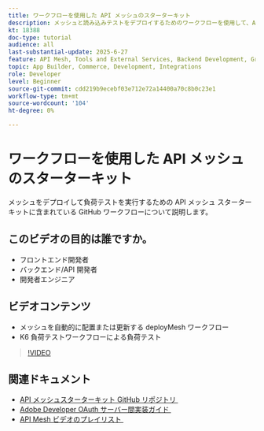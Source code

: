```yaml
---
title: ワークフローを使用した API メッシュのスターターキット
description: メッシュと読み込みテストをデプロイするためのワークフローを使用して、Adobe Commerce API メッシュの基本を学びます。
kt: 18388
doc-type: tutorial
audience: all
last-substantial-update: 2025-6-27
feature: API Mesh, Tools and External Services, Backend Development, GraphQL, Storefront
topic: App Builder, Commerce, Development, Integrations
role: Developer
level: Beginner
source-git-commit: cdd219b9ecebf03e712e72a14400a70c8b0c23e1
workflow-type: tm+mt
source-wordcount: '104'
ht-degree: 0%

---
```


# ワークフローを使用した API メッシュのスターターキット

メッシュをデプロイして負荷テストを実行するための API メッシュ スターターキットに含まれている GitHub ワークフローについて説明します。

## このビデオの目的は誰ですか。

* フロントエンド開発者
* バックエンド/API 開発者
* 開発者エンジニア

## ビデオコンテンツ

* メッシュを自動的に配置または更新する deployMesh ワークフロー
* K6 負荷テストワークフローによる負荷テスト

>[!VIDEO](https://video.tv.adobe.com/v/3464525?learn=on&enablevpops&captions=jpn)

## 関連ドキュメント

* [API メッシュスターターキット GitHub リポジトリ &#x200B;](https://github.com/adobe-commerce/api-mesh-starter-kit)
* [Adobe Developer OAuth サーバー間実装ガイド &#x200B;](https://developer.adobe.com/developer-console/docs/guides/authentication/ServerToServerAuthentication/implementation)
* [API Mesh ビデオのプレイリスト &#x200B;](https://experienceleague.adobe.com/ja/playlists/commerce-get-started-app-builder-and-api-mesh)

